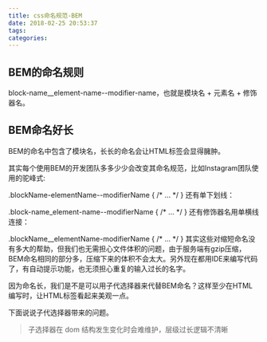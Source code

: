 ```yaml
---
title: css命名规范-BEM
date: 2018-02-25 20:53:37
tags:
categories:
---
```


## BEM的命名规则
block-name__element-name--modifier-name，也就是模块名 + 元素名 + 修饰器名。

## BEM命名好长
BEM的命名中包含了模块名，长长的命名会让HTML标签会显得臃肿。

其实每个使用BEM的开发团队多多少少会改变其命名规范，比如Instagram团队使用的驼峰式:

.blockName-elementName--modifierName { /* ... */ }
还有单下划线：

.block-name_element-name--modifierName { /* ... */ }
还有修饰器名用单横线连接：

.blockName__elementName-modifierName { /* ... */ }
其实这些对缩短命名没有多大的帮助，但我们也无需担心文件体积的问题，由于服务端有gzip压缩，BEM命名相同的部分多，压缩下来的体积不会太大。另外现在都用IDE来编写代码了，有自动提示功能，也无须担心重复的输入过长的名字。

因为命名长，我们是不是可以用子代选择器来代替BEM命名？这样至少在HTML编写时，让HTML标签看起来美观一点。

下面说说子代选择器带来的问题。

> 子选择器在 dom 结构发生变化时会难维护，层级过长逻辑不清晰
